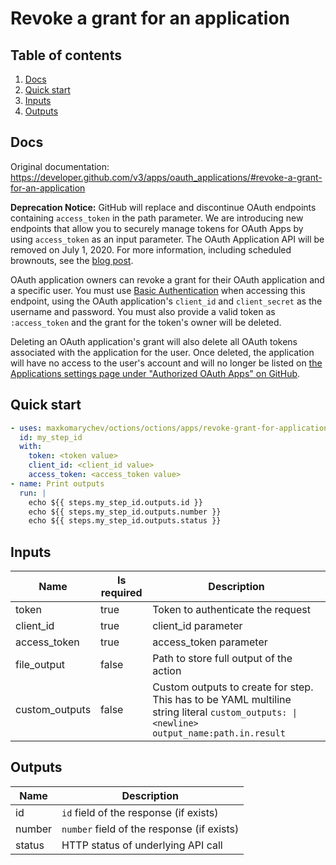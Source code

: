 # Revoke a grant for an application

## Table of contents

1. [Docs](#docs)
1. [Quick start](#quick-start)
1. [Inputs](#inputs)
1. [Outputs](#outputs)

<a name="quick-start" ></a>
## Docs

Original documentation: https://developer.github.com/v3/apps/oauth_applications/#revoke-a-grant-for-an-application

**Deprecation Notice:** GitHub will replace and discontinue OAuth endpoints containing `access_token` in the path parameter. We are introducing new endpoints that allow you to securely manage tokens for OAuth Apps by using `access_token` as an input parameter. The OAuth Application API will be removed on July 1, 2020. For more information, including scheduled brownouts, see the [blog post](https://developer.github.com/changes/2020-02-14-deprecating-oauth-app-endpoint/).

OAuth application owners can revoke a grant for their OAuth application and a specific user. You must use [Basic Authentication](https://developer.github.com/v3/auth#basic-authentication) when accessing this endpoint, using the OAuth application's `client_id` and `client_secret` as the username and password. You must also provide a valid token as `:access_token` and the grant for the token's owner will be deleted.

Deleting an OAuth application's grant will also delete all OAuth tokens associated with the application for the user. Once deleted, the application will have no access to the user's account and will no longer be listed on [the Applications settings page under "Authorized OAuth Apps" on GitHub](https://github.com/settings/applications#authorized).


<a name="quick start" ></a>
## Quick start

```yaml
- uses: maxkomarychev/octions/octions/apps/revoke-grant-for-application@master
  id: my_step_id
  with:
    token: <token value>
    client_id: <client_id value>
    access_token: <access_token value>
- name: Print outputs
  run: |
    echo ${{ steps.my_step_id.outputs.id }}
    echo ${{ steps.my_step_id.outputs.number }}
    echo ${{ steps.my_step_id.outputs.status }}
```


<a name="inputs" ></a>
## Inputs

| Name | Is required | Description |
|---|---|---|
|token|true|Token to authenticate the request
|client_id|true|client_id parameter
|access_token|true|access_token parameter
|file_output|false|Path to store full output of the action
|custom_outputs|false|Custom outputs to create for step. This has to be YAML multiline string literal `custom_outputs: \|<newline> output_name:path.in.result`

<a name="outputs" ></a>
## Outputs

| Name | Description |
|---|---|
|id|`id` field of the response (if exists)|
|number|`number` field of the response (if exists)|
|status|HTTP status of underlying API call|

